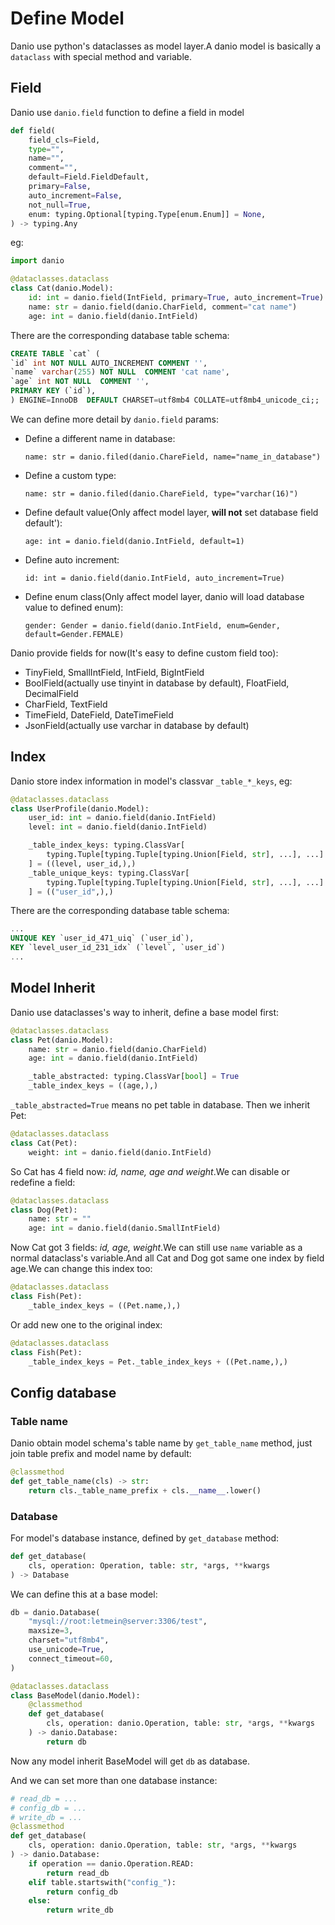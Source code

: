 # Define Model

Danio use python's dataclasses as model layer.A danio model is basically a `dataclass` with special method and variable.

## Field

Danio use `danio.field` function to define a field in model

```python
def field(
    field_cls=Field,
    type="",
    name="",
    comment="",
    default=Field.FieldDefault,
    primary=False,
    auto_increment=False,
    not_null=True,
    enum: typing.Optional[typing.Type[enum.Enum]] = None,
) -> typing.Any
```

eg:

```python
import danio

@dataclasses.dataclass
class Cat(danio.Model):
    id: int = danio.field(IntField, primary=True, auto_increment=True)
    name: str = danio.field(danio.CharField, comment="cat name")
    age: int = danio.field(danio.IntField)
```
There are the corresponding database table schema:
```sql
CREATE TABLE `cat` (
`id` int NOT NULL AUTO_INCREMENT COMMENT '',
`name` varchar(255) NOT NULL  COMMENT 'cat name',
`age` int NOT NULL  COMMENT '',
PRIMARY KEY (`id`),
) ENGINE=InnoDB  DEFAULT CHARSET=utf8mb4 COLLATE=utf8mb4_unicode_ci;;
```

We can define more detail by `danio.field` params:

* Define a different name in database:

    `name: str = danio.filed(danio.ChareField, name="name_in_database")`

* Define a custom type:

    `name: str = danio.filed(danio.ChareField, type="varchar(16)")`

* Define default value(Only affect model layer, **will not** set database field default'):

    `age: int = danio.field(danio.IntField, default=1)`

* Define auto increment:

    `id: int = danio.field(danio.IntField, auto_increment=True)`

* Define enum class(Only affect model layer, danio will load database value to defined enum):

    `gender: Gender = danio.field(danio.IntField, enum=Gender, default=Gender.FEMALE)`

Danio provide fields for now(It's easy to define custom field too):

* TinyField, SmallIntField, IntField, BigIntField
* BoolField(actually use tinyint in database by default), FloatField, DecimalField 
* CharField, TextField
* TimeField, DateField, DateTimeField
* JsonField(actually use varchar in database by default)

## Index

Danio store index information in model's classvar `_table_*_keys`, eg:

```python
@dataclasses.dataclass
class UserProfile(danio.Model):
    user_id: int = danio.field(danio.IntField)
    level: int = danio.field(danio.IntField)

    _table_index_keys: typing.ClassVar[
        typing.Tuple[typing.Tuple[typing.Union[Field, str], ...], ...]
    ] = ((level, user_id,),)
    _table_unique_keys: typing.ClassVar[
        typing.Tuple[typing.Tuple[typing.Union[Field, str], ...], ...]
    ] = (("user_id",),)
```

There are the corresponding database table schema:

```sql
...
UNIQUE KEY `user_id_471_uiq` (`user_id`),
KEY `level_user_id_231_idx` (`level`, `user_id`)
...
```

## Model Inherit

Danio use dataclasses's way to inherit, define a base model first:
```python
@dataclasses.dataclass
class Pet(danio.Model):
    name: str = danio.field(danio.CharField)
    age: int = danio.field(danio.IntField)

    _table_abstracted: typing.ClassVar[bool] = True
    _table_index_keys = ((age,),)
```
`_table_abstracted=True` means no pet table in database.
Then we inherit Pet:
```python
@dataclasses.dataclass
class Cat(Pet):
    weight: int = danio.field(danio.IntField)
```
So Cat has 4 field now: *id, name, age and weight*.We can disable or redefine a field:
```python
@dataclasses.dataclass
class Dog(Pet):
    name: str = ""
    age: int = danio.field(danio.SmallIntField)
```
Now Cat got 3 fields: *id, age, weight*.We can still use `name` variable as a normal dataclass's variable.And all Cat and Dog got same one index by field age.We can change this index too:
```python
@dataclasses.dataclass
class Fish(Pet):
    _table_index_keys = ((Pet.name,),)
```
Or add new one to the original index:
```python
@dataclasses.dataclass
class Fish(Pet):
    _table_index_keys = Pet._table_index_keys + ((Pet.name,),)
```

## Config database

### Table name

Danio obtain model schema's table name by `get_table_name` method, just join table prefix and model name by default:

```python
@classmethod
def get_table_name(cls) -> str:
    return cls._table_name_prefix + cls.__name__.lower()
```

### Database

For model's database instance, defined by `get_database` method:

```python
def get_database(
    cls, operation: Operation, table: str, *args, **kwargs
) -> Database
```

We can define this at a base model:

```python
db = danio.Database(
    "mysql://root:letmein@server:3306/test",
    maxsize=3,
    charset="utf8mb4",
    use_unicode=True,
    connect_timeout=60,
)

@dataclasses.dataclass
class BaseModel(danio.Model):
    @classmethod
    def get_database(
        cls, operation: danio.Operation, table: str, *args, **kwargs
    ) -> danio.Database:
        return db
```

Now any model inherit BaseModel will get `db` as database.

And we can set more than one database instance:

```python
# read_db = ...
# config_db = ...
# write_db = ...
@classmethod
def get_database(
    cls, operation: danio.Operation, table: str, *args, **kwargs
) -> danio.Database:
    if operation == danio.Operation.READ:
        return read_db
    elif table.startswith("config_"):
        return config_db
    else:
        return write_db
```